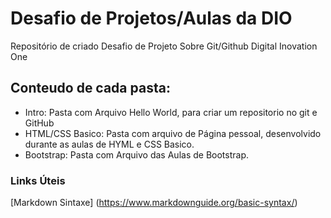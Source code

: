 # Desafio de Projetos/Aulas da DIO
Repositório de criado Desafio de Projeto Sobre Git/Github Digital Inovation One

## Conteudo de cada pasta:
* Intro: Pasta com Arquivo Hello World, para criar um repositorio no git e GitHub
* HTML/CSS Basico: Pasta com arquivo de Página pessoal, desenvolvido durante as aulas de HYML e CSS Basico.
* Bootstrap: Pasta com Arquivo das Aulas de Bootstrap.
### Links Úteis
[Markdown Sintaxe] (https://www.markdownguide.org/basic-syntax/)
